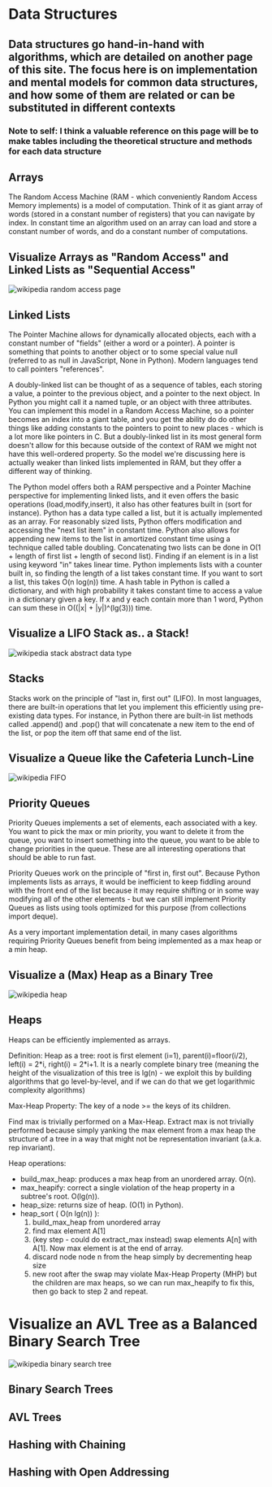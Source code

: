 # Data Structures

## Data structures go hand-in-hand with algorithms, which are detailed on another page of this site. The focus here is on implementation and mental models for common data structures, and how some of them are related or can be substituted in different contexts

### Note to self: I think a valuable reference on this page will be to make tables including the theoretical structure and methods for each data structure

## Arrays

The Random Access Machine (RAM - which conveniently Random Access Memory implements) is a model of computation. Think of it as giant array of words (stored in a constant number of registers) that you can navigate by index. In constant time an algorithm used on an array can load and store a constant number of words, and do a constant number of computations.

## Visualize Arrays as "Random Access" and Linked Lists as "Sequential Access"
![wikipedia random access page](https://upload.wikimedia.org/wikipedia/commons/a/a7/Random_vs_sequential_access.svg)

## Linked Lists

The Pointer Machine allows for dynamically allocated objects, each with a constant number of "fields" (either a word or a pointer). A pointer is something that points to another object or to some special value null (referred to as null in JavaScript, None in Python). Modern languages tend to call pointers "references".

A doubly-linked list can be thought of as a sequence of tables, each storing a value, a pointer to the previous object, and a pointer to the next object. In Python you might call it a named tuple, or an object with three attributes. You can implement this model in a Random Access Machine, so a pointer becomes an index into a giant table, and you get the ability do do other things like adding constants to the pointers to point to new places - which is a lot more like pointers in C. But a doubly-linked list in its most general form doesn't allow for this because outside of the context of RAM we might not have this well-ordered property. So the model we're discussing here is actually weaker than linked lists implemented in RAM, but they offer a different way of thinking.

The Python model offers both a RAM perspective and a Pointer Machine perspective for implementing linked lists, and it even offers the basic operations (load,modify,insert), it also has other features built in (sort for instance). Python has a data type called a list, but it is actually implemented as an array. For reasonably sized lists, Python offers modification and accessing the "next list item" in constant time. Python also allows for appending new items to the list in amortized constant time using a technique called table doubling. Concatenating two lists can be done in O(1 + length of first list + length of second list). Finding if an element is in a list using keyword "in" takes linear time. Python implements lists with a counter built in, so finding the length of a list takes constant time. If you want to sort a list, this takes O(n log(n)) time. A hash table in Python is called a dictionary, and with high probability it takes constant time to access a value in a dictionary given a key. If x and y each contain more than 1 word, Python can sum these in O((|x| + |y|)^(lg(3))) time.

## Visualize a LIFO Stack as.. a Stack!

![wikipedia stack abstract data type](https://upload.wikimedia.org/wikipedia/commons/b/b4/Lifo_stack.png)

## Stacks

Stacks work on the principle of "last in, first out" (LIFO). In most languages, there are built-in operations that let you implement this efficiently using pre-existing data types. For instance, in Python there are built-in list methods called .append() and .pop() that will concatenate a new item to the end of the list, or pop the item off that same end of the list.

## Visualize a Queue like the Cafeteria Lunch-Line

![wikipedia FIFO](https://upload.wikimedia.org/wikipedia/commons/d/d3/Fifo_queue.png)

## Priority Queues

Priority Queues implements a set of elements, each associated with a key. You want to pick the max or min priority, you want to delete it from the queue, you want to insert something into the queue, you want to be able to change priorities in the queue. These are all interesting operations that should be able to run fast.

Priority Queues work on the principle of "first in, first out". Because Python implements lists as arrays, it would be inefficient to keep fiddling around with the front end of the list because it may require shifting or in some way modifying all of the other elements - but we can still implement Priority Queues as lists using tools optimized for this purpose (from collections import deque).

As a very important implementation detail, in many cases algorithms requiring Priority Queues benefit from being implemented as a max heap or a min heap.

## Visualize a (Max) Heap as a Binary Tree

![wikipedia heap](https://upload.wikimedia.org/wikipedia/commons/b/bf/Max-heap.png)

## Heaps

Heaps can be efficiently implemented as arrays.

Definition:
Heap as a tree: root is first element (i=1), parent(i)=floor(i/2), left(i) = 2\*i, right(i) = 2\*i+1. It is a nearly complete binary tree (meaning the height of the visualization of this tree is lg(n) - we exploit this by building algorithms that go level-by-level, and if we can do that we get logarithmic complexity algorithms)

Max-Heap Property:
The key of a node >= the keys of its children.

Find max is trivially performed on a Max-Heap. Extract max is not trivially performed because simply yanking the max element from a max heap the structure of a tree in a way that might not be representation invariant (a.k.a. rep invariant).

Heap operations:
* build_max_heap: produces a max heap from an unordered array. O(n).
* max_heapify: correct a single violation of the heap property in a subtree's root. O(lg(n)).
* heap_size: returns size of heap. (O(1) in Python).
* heap_sort ( O(n lg(n)) ):
   1. build_max_heap from unordered array
   2. find max element A[1]
   3. (key step - could do extract_max instead) swap elements A[n] with A[1]. Now max element is at the end of array.
   4. discard node node n from the heap simply by decrementing heap size
   5. new root after the swap may violate Max-Heap Property (MHP) but the children are max heaps, so we can run max_heapify to fix this, then go back to step 2 and repeat.

# Visualize an AVL Tree as a Balanced Binary Search Tree

![wikipedia binary search tree](https://upload.wikimedia.org/wikipedia/commons/d/da/Binary_search_tree.svg)

## Binary Search Trees

## AVL Trees

## Hashing with Chaining

## Hashing with Open Addressing
